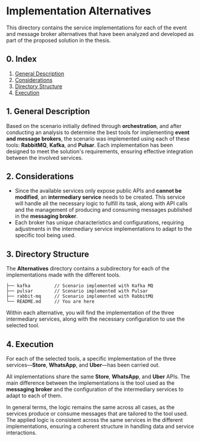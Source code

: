 # Implementation Alternatives

This directory contains the service implementations for each of the event and message broker alternatives that have been analyzed and developed as part of the proposed solution in the thesis.

## 0. Index

1. [General Description](#1-general-description)
2. [Considerations](#2-considerations)
3. [Directory Structure](#3-directory-structure)
4. [Execution](#4-execution)

## 1. General Description

Based on the scenario initially defined through **orchestration**, and after conducting an analysis to determine the best tools for implementing **event and message brokers**, the scenario was implemented using each of these tools: **RabbitMQ**, **Kafka**, and **Pulsar**. Each implementation has been designed to meet the solution's requirements, ensuring effective integration between the involved services.

## 2. Considerations

- Since the available services only expose public APIs and **cannot be modified**, an **intermediary service** needs to be created. This service will handle all the necessary logic to fulfill its task, along with API calls and the management of producing and consuming messages published in the **messaging broker**.
- Each broker has unique characteristics and configurations, requiring adjustments in the intermediary service implementations to adapt to the specific tool being used.

## 3. Directory Structure

The **Alternatives** directory contains a subdirectory for each of the implementations made with the different tools.

```
├── kafka         // Scenario implemented with Kafka MQ
├── pulsar        // Scenario implemented with Pulsar
├── rabbit-mq     // Scenario implemented with RabbitMQ
└── README.md     // You are here
```

Within each alternative, you will find the implementation of the three intermediary services, along with the necessary configuration to use the selected tool.

## 4. Execution

For each of the selected tools, a specific implementation of the three services—**Store**, **WhatsApp**, and **Uber**—has been carried out.

All implementations share the same **Store**, **WhatsApp**, and **Uber** APIs. The main difference between the implementations is the tool used as the **messaging broker** and the configuration of the intermediary services to adapt to each of them.

In general terms, the logic remains the same across all cases, as the services produce or consume messages that are tailored to the tool used. The applied logic is consistent across the same services in the different implementations, ensuring a coherent structure in handling data and service interactions.
